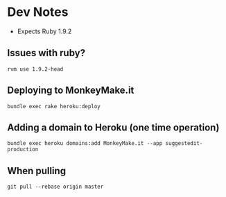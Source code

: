 # Dev Notes

* Expects Ruby 1.9.2

## Issues with ruby?

    rvm use 1.9.2-head

## Deploying to MonkeyMake.it

    bundle exec rake heroku:deploy

## Adding a domain to Heroku (one time operation)

    bundle exec heroku domains:add MonkeyMake.it --app suggestedit-production

## When pulling

    git pull --rebase origin master